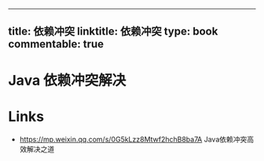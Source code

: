 
---
title: 依赖冲突
linktitle: 依赖冲突
type: book
commentable: true
---

# Java 依赖冲突解决

# Links

- https://mp.weixin.qq.com/s/0G5kLzz8Mtwf2hchB8ba7A Java依赖冲突高效解决之道
    